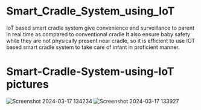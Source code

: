 # Smart_Cradle_System_using_IoT
IoT based smart cradle system give convenience and surveillance to parent in real time as compared to conventional cradle It also ensure baby safety while they are not physically present near cradle, so it is efficient to use IOT based smart cradle system to take care of infant in proficient manner.
# Smart-Cradle-System-using-IoT pictures
![Screenshot 2024-03-17 134234](https://github.com/Harshita0610/Smart_Cradle_System_using_IoT/assets/139630161/a8dc58e7-42cf-404c-9381-387b3124f1c7)
![Screenshot 2024-03-17 133927](https://github.com/Harshita0610/Smart_Cradle_System_using_IoT/assets/139630161/7edcae5e-83e8-4bbe-b58d-3773e71639e6)


